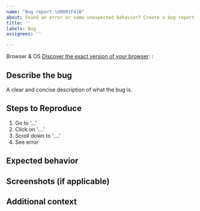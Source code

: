 ```yaml
---
name: "Bug report \U0001F41B"
about: Found an error or some unexpected behavior? Create a bug report
title: ''
labels: Bug
assignees: ''

---
```


Browser & OS [Discover the exact version of your browser](https://www.whatismybrowser.com/): <Browser>:<OS>

## Describe the bug
A clear and concise description of what the bug is.

## Steps to Reproduce
1. Go to '...'
2. Click on '....'
3. Scroll down to '....'
4. See error

## Expected behavior

## Screenshots (if applicable)

## Additional context
